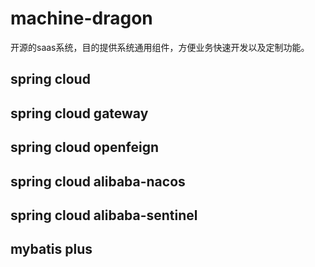 # machine-dragon
开源的saas系统，目的提供系统通用组件，方便业务快速开发以及定制功能。

## spring cloud

## spring cloud gateway

## spring cloud openfeign

## spring cloud alibaba-nacos

## spring cloud alibaba-sentinel

## mybatis plus


